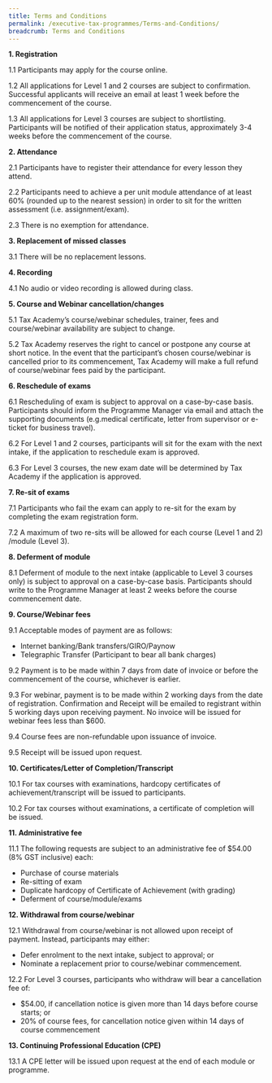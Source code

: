 ```yaml
---
title: Terms and Conditions
permalink: /executive-tax-programmes/Terms-and-Conditions/
breadcrumb: Terms and Conditions
---
```

**1. Registration**

1.1 Participants may apply for the course online.

1.2 All applications for Level 1 and 2 courses are subject to confirmation. Successful applicants will receive an email at least 1 week before the commencement of the course.

1.3 All applications for Level 3 courses are subject to shortlisting. Participants will be notified of their application status, approximately 3-4 weeks before the commencement of the course. 

**2. Attendance**

2.1 Participants have to register their attendance for every lesson they attend.

2.2 Participants need to achieve a per unit module attendance of at least 60% (rounded up to the nearest session) in order to sit for the written assessment (i.e. assignment/exam).

2.3 There is no exemption for attendance.

**3. Replacement of missed classes**

3.1 There will be no replacement lessons.

**4. Recording**

4.1 No audio or video recording is allowed during class.

**5. Course and Webinar cancellation/changes**

5.1 Tax Academy’s course/webinar schedules, trainer, fees and course/webinar availability are subject to change.

5.2 Tax Academy reserves the right to cancel or postpone any course at short notice. In the event that the participant’s chosen course/webinar is cancelled prior to its commencement, Tax Academy will make a full refund of course/webinar fees paid by the participant.

**6. Reschedule of exams**

6.1 Rescheduling of exam is subject to approval on a case-by-case basis. Participants should inform the Programme Manager via email and attach the supporting documents (e.g.medical certificate, letter from supervisor or e-ticket for business travel).

6.2 For Level 1 and 2 courses, participants will sit for the exam with the next intake, if the application to reschedule exam is approved.

6.3 For Level 3 courses, the new exam date will be determined by Tax Academy if the application is approved.

**7. Re-sit of exams**

7.1 Participants who fail the exam can apply to re-sit for the exam by completing the exam registration form.

7.2 A maximum of two re-sits will be allowed for each course (Level 1 and 2) /module (Level 3).

**8. Deferment of module**

8.1 Deferment of module to the next intake (applicable to Level 3 courses only) is subject to approval on a case-by-case basis. Participants should write to the Programme Manager at least 2 weeks before the course commencement date.

**9. Course/Webinar fees**

9.1 Acceptable modes of payment are as follows:
- Internet banking/Bank transfers/GIRO/Paynow
- Telegraphic Transfer (Participant to bear all bank charges)

9.2 Payment is to be made within 7 days from date of invoice or before the commencement of the course, whichever is earlier.

9.3 For webinar, payment is to be made within 2 working days from the date of registration. Confirmation and Receipt will be emailed to registrant within 5 working days upon receiving payment. No invoice will be issued for webinar fees less than $600.

9.4 Course fees are non-refundable upon issuance of invoice.

9.5 Receipt will be issued upon request.

**10. Certificates/Letter of Completion/Transcript**

10.1 For tax courses with examinations, hardcopy certificates of achievement/transcript will be
issued to participants.

10.2 For tax courses without examinations, a certificate of completion will be issued.

**11. Administrative fee**

11.1 The following requests are subject to an administrative fee of $54.00 (8% GST inclusive) each:
- Purchase of course materials
- Re-sitting of exam
- Duplicate hardcopy of Certificate of Achievement (with grading)
- Deferment of course/module/exams

**12. Withdrawal from course/webinar**

12.1 Withdrawal from course/webinar is not allowed upon receipt of payment. Instead, participants may either:
- Defer enrolment to the next intake, subject to approval; or
- Nominate a replacement prior to course/webinar commencement.

12.2 For Level 3 courses, participants who withdraw will bear a cancellation fee of:
- $54.00, if cancellation notice is given more than 14 days before course starts; or
- 20% of course fees, for cancellation notice given within 14 days of course commencement

**13. Continuing Professional Education (CPE)**

13.1 A CPE letter will be issued upon request at the end of each module or programme.